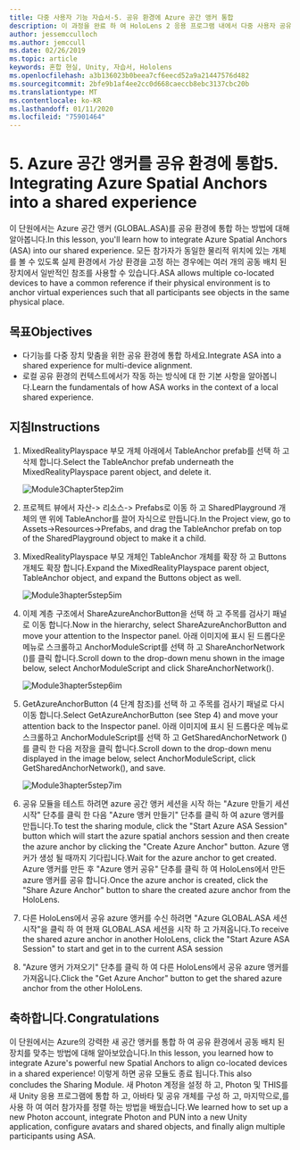 ```yaml
---
title: 다중 사용자 기능 자습서-5. 공유 환경에 Azure 공간 앵커 통합
description: 이 과정을 완료 하 여 HoloLens 2 응용 프로그램 내에서 다중 사용자 공유 환경을 구현 하는 방법을 알아보세요.
author: jessemcculloch
ms.author: jemccull
ms.date: 02/26/2019
ms.topic: article
keywords: 혼합 현실, Unity, 자습서, Hololens
ms.openlocfilehash: a3b136023b0beea7cf6eecd52a9a21447576d482
ms.sourcegitcommit: 2bfe9b1af4ee2cc0d668caeccb8ebc3137cbc20b
ms.translationtype: MT
ms.contentlocale: ko-KR
ms.lasthandoff: 01/11/2020
ms.locfileid: "75901464"
---
```

# <a name="5-integrating-azure-spatial-anchors-into-a-shared-experience"></a><span data-ttu-id="a8e7a-105">5. Azure 공간 앵커를 공유 환경에 통합</span><span class="sxs-lookup"><span data-stu-id="a8e7a-105">5. Integrating Azure Spatial Anchors into a shared experience</span></span>

<span data-ttu-id="a8e7a-106">이 단원에서는 Azure 공간 앵커 (GLOBAL.ASA)를 공유 환경에 통합 하는 방법에 대해 알아봅니다.</span><span class="sxs-lookup"><span data-stu-id="a8e7a-106">In this lesson, you'll learn how to integrate Azure Spatial Anchors (ASA) into our shared experience.</span></span> <span data-ttu-id="a8e7a-107">모든 참가자가 동일한 물리적 위치에 있는 개체를 볼 수 있도록 실제 환경에서 가상 환경을 고정 하는 경우에는 여러 개의 공동 배치 된 장치에서 일반적인 참조를 사용할 수 있습니다.</span><span class="sxs-lookup"><span data-stu-id="a8e7a-107">ASA allows multiple co-located devices to have a common reference if their physical environment is to anchor virtual experiences such that all participants see objects in the same physical place.</span></span>

## <a name="objectives"></a><span data-ttu-id="a8e7a-108">목표</span><span class="sxs-lookup"><span data-stu-id="a8e7a-108">Objectives</span></span>

* <span data-ttu-id="a8e7a-109">다기능를 다중 장치 맞춤을 위한 공유 환경에 통합 하세요.</span><span class="sxs-lookup"><span data-stu-id="a8e7a-109">Integrate ASA into a shared experience for multi-device alignment.</span></span>
* <span data-ttu-id="a8e7a-110">로컬 공유 환경의 컨텍스트에서가 작동 하는 방식에 대 한 기본 사항을 알아봅니다.</span><span class="sxs-lookup"><span data-stu-id="a8e7a-110">Learn the fundamentals of how ASA works in the context of a local shared experience.</span></span>

## <a name="instructions"></a><span data-ttu-id="a8e7a-111">지침</span><span class="sxs-lookup"><span data-stu-id="a8e7a-111">Instructions</span></span>

1. <span data-ttu-id="a8e7a-112">MixedRealityPlayspace 부모 개체 아래에서 TableAnchor prefab를 선택 하 고 삭제 합니다.</span><span class="sxs-lookup"><span data-stu-id="a8e7a-112">Select the TableAnchor prefab underneath the MixedRealityPlayspace parent object, and delete it.</span></span>

    ![Module3Chapter5tep2im](images/module3chapter5step2im.PNG)

2. <span data-ttu-id="a8e7a-114">프로젝트 뷰에서 자산-> 리소스-> Prefabs로 이동 하 고 SharedPlayground 개체의 맨 위에 TableAnchor를 끌어 자식으로 만듭니다.</span><span class="sxs-lookup"><span data-stu-id="a8e7a-114">In the Project view, go to Assets->Resources->Prefabs, and drag the TableAnchor prefab on top of the SharedPlayground object to make it a child.</span></span>

3. <span data-ttu-id="a8e7a-115">MixedRealityPlayspace 부모 개체인 TableAnchor 개체를 확장 하 고 Buttons 개체도 확장 합니다.</span><span class="sxs-lookup"><span data-stu-id="a8e7a-115">Expand the MixedRealityPlayspace parent object, TableAnchor object, and expand the Buttons object as well.</span></span>

    ![Module3hapter5step5im](images/module3chapter5step5im.PNG)

4. <span data-ttu-id="a8e7a-117">이제 계층 구조에서 ShareAzureAnchorButton을 선택 하 고 주목를 검사기 패널로 이동 합니다.</span><span class="sxs-lookup"><span data-stu-id="a8e7a-117">Now in the hierarchy, select ShareAzureAnchorButton and move your attention to the Inspector panel.</span></span> <span data-ttu-id="a8e7a-118">아래 이미지에 표시 된 드롭다운 메뉴로 스크롤하고 AnchorModuleScript를 선택 하 고 ShareAnchorNetwork ()를 클릭 합니다.</span><span class="sxs-lookup"><span data-stu-id="a8e7a-118">Scroll down to the drop-down menu shown in the image below, select AnchorModuleScript and click ShareAnchorNetwork().</span></span>

    ![Module3hapter5step6im](images/module3chapter5step6im.PNG)

5. <span data-ttu-id="a8e7a-120">GetAzureAnchorButton (4 단계 참조)를 선택 하 고 주목를 검사기 패널로 다시 이동 합니다.</span><span class="sxs-lookup"><span data-stu-id="a8e7a-120">Select GetAzureAnchorButton (see Step 4) and move your attention back to the Inspector panel.</span></span> <span data-ttu-id="a8e7a-121">아래 이미지에 표시 된 드롭다운 메뉴로 스크롤하고 AnchorModuleScript를 선택 하 고 GetSharedAnchorNetwork ()를 클릭 한 다음 저장을 클릭 합니다.</span><span class="sxs-lookup"><span data-stu-id="a8e7a-121">Scroll down to the drop-down menu displayed in the image below, select AnchorModuleScript, click GetSharedAnchorNetwork(), and save.</span></span>

    ![Module3hapter5step7im](images/module3chapter5step7im.PNG)

6. <span data-ttu-id="a8e7a-123">공유 모듈을 테스트 하려면 azure 공간 앵커 세션을 시작 하는 "Azure 만들기 세션 시작" 단추를 클릭 한 다음 "Azure 앵커 만들기" 단추를 클릭 하 여 azure 앵커를 만듭니다.</span><span class="sxs-lookup"><span data-stu-id="a8e7a-123">To test the sharing module, click the "Start Azure ASA Session" button which will start the azure spatial anchors session and then create the azure anchor by clicking the "Create Azure Anchor" button.</span></span> <span data-ttu-id="a8e7a-124">Azure 앵커가 생성 될 때까지 기다립니다.</span><span class="sxs-lookup"><span data-stu-id="a8e7a-124">Wait for the azure anchor to get created.</span></span> <span data-ttu-id="a8e7a-125">Azure 앵커를 만든 후 "Azure 앵커 공유" 단추를 클릭 하 여 HoloLens에서 만든 azure 앵커를 공유 합니다.</span><span class="sxs-lookup"><span data-stu-id="a8e7a-125">Once the azure anchor is created, click the "Share Azure Anchor" button to share the created azure anchor from the HoloLens.</span></span>

7. <span data-ttu-id="a8e7a-126">다른 HoloLens에서 공유 azure 앵커를 수신 하려면 "Azure GLOBAL.ASA 세션 시작"을 클릭 하 여 현재 GLOBAL.ASA 세션을 시작 하 고 가져옵니다.</span><span class="sxs-lookup"><span data-stu-id="a8e7a-126">To receive the shared azure anchor in another HoloLens, click the "Start Azure ASA Session" to start and get in to the current ASA session</span></span>

8. <span data-ttu-id="a8e7a-127">"Azure 앵커 가져오기" 단추를 클릭 하 여 다른 HoloLens에서 공유 azure 앵커를 가져옵니다.</span><span class="sxs-lookup"><span data-stu-id="a8e7a-127">Click the "Get Azure Anchor" button to get the shared azure anchor from the other HoloLens.</span></span>

## <a name="congratulations"></a><span data-ttu-id="a8e7a-128">축하합니다.</span><span class="sxs-lookup"><span data-stu-id="a8e7a-128">Congratulations</span></span>

<span data-ttu-id="a8e7a-129">이 단원에서는 Azure의 강력한 새 공간 앵커를 통합 하 여 공유 환경에서 공동 배치 된 장치를 맞추는 방법에 대해 알아보았습니다.</span><span class="sxs-lookup"><span data-stu-id="a8e7a-129">In this lesson, you learned how to integrate Azure's powerful new Spatial Anchors to align co-located devices in a shared experience!</span></span> <span data-ttu-id="a8e7a-130">이렇게 하면 공유 모듈도 종료 됩니다.</span><span class="sxs-lookup"><span data-stu-id="a8e7a-130">This also concludes the Sharing Module.</span></span> <span data-ttu-id="a8e7a-131">새 Photon 계정을 설정 하 고, Photon 및 THIS를 새 Unity 응용 프로그램에 통합 하 고, 아바타 및 공유 개체를 구성 하 고, 마지막으로,를 사용 하 여 여러 참가자를 정렬 하는 방법을 배웠습니다.</span><span class="sxs-lookup"><span data-stu-id="a8e7a-131">We learned how to set up a new Photon account, integrate Photon and PUN into a new Unity application, configure avatars and shared objects, and finally align multiple participants using ASA.</span></span>
